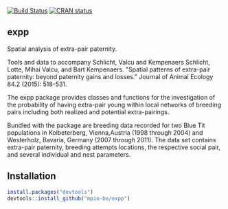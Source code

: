 [![Build Status](https://travis-ci.org/mpio-be/expp.svg?branch=master)](https://travis-ci.org/mpio-be/expp)
[![CRAN status](https://www.r-pkg.org/badges/version/expp)](https://cran.r-project.org/package=expp)


expp
------------
Spatial analysis of extra-pair paternity.

Tools and data to accompany Schlicht, Valcu and Kempenaers Schlicht, Lotte, Mihai Valcu, and Bart Kempenaers. "Spatial patterns of extra-pair paternity: beyond paternity gains and losses." Journal of Animal Ecology 84.2 (2015): 518-531.

The expp package provides classes and functions for the investigation of the probability of having extra-pair young within local networks of breeding pairs including both realized and potential extra-pairings.

Bundled with the package are breeding data recorded for two Blue Tit populations in Kolbeterberg, Vienna,Austria (1998 through 2004) and Westerholz, Bavaria, Germany (2007 through 2011). The data set contains extra-pair paternity, breeding attempts locations, the respective social pair, and several individual and nest parameters.


Installation
------------
``` r
install.packages("devtools")
devtools::install_github("mpio-be/expp")
```

